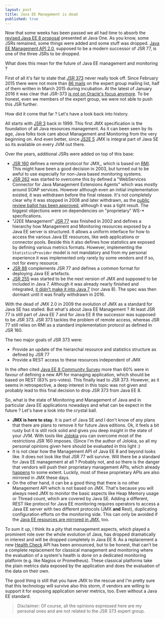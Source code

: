```yaml
---
layout: post
title: Java EE Management is dead
published: true
---
```


Now that some weeks has been passed we all had time to absorb the [revised Java EE 8 proposal][1] presented at Java One. As you know, some JSRs remained, some things were added and some stuff was dropped. [Java EE Management API 2.0][2], supposed to be a modern successor of JSR 77, is one of the three JSRs to be dropped.

What does this mean for the future of Java EE management and monitoring ?
<!-- more -->

First of all it's fair to state that [JSR 373][3] never really took off. Since February 2015 there were not more than [86 mails][4] on the expert group mailing list, half of them written in March 2015 during incubation. At the latest of January 2016 it was clear that JSR-373 [is not on Oracle's focus anymore][5]. To be honest, even we members of the expert group, we were not able to push this JSR further.

How did it come that far ? Let's have a look back into history. 

All starts with [JSR 3][6] back in 1999. This first JMX specification is the foundation of all Java resources management. As it can been seen by its age, Java folks took care about Management and Monitoring from the very beginning on. And even better, since [JS2E 5][7] JMX is integral part of Java SE so its available on every JVM out there.

Over the years, additional JSRs were added on top of this base:

* [JSR 160][8] defines a remote protocol for JMX,, which is based on [RMI][9]. This might have been a good decision in 2003, but turned out to be awful to use especially for non-Java based monitoring systems.
* [JSR 262][10] was started to overcome this by defined a "WebServices Connector for Java Management Extensions Agents" which was mostly around SOAP services. However although even an initial implementation existed, it was withdrawn before the final release. It's not completely clear why it was stopped in 2008 and later withdrawn, as the [public review ballot has been approved][11], although it was a tight result. The biggest objections were on dependencies on "proprietary" WS-\* specifications. 
* "J2EE Management" [JSR 77][12] was finished in 2002 and defines a hierarchy how Management and Monitoring resources exposed by a Java EE server is structured. It allows a uniform interface for how to access the various Java EE resources, like web applications or connector pools. Beside this it also defines how statistics are exposed by defining various metrics formats. However, implementing the `StatisticsProvider` model is not mandatory and from my personal experience it was implemented only rarely by some vendors and if so, not for every resource.
* [JSR 88][13] complements JSR 77 and defines a common format for deploying Java EE artefacts.
* [JSR 255][14] was started to be the next version of JMX and supposed to be included in Java 7. Although it was already nearly finished and integrated, [it didn't make it into Java 7][15] (nor Java 8). The spec was then dormant until it was finally withdrawn in 2016.

With the dead of JMX 2.0 in 2009 the evolution of JMX as a standard for Java SE has stalled. But what's about Java EE Management ? At least JSR 77 is still part of Java EE 7 and for Java EE 8 the successor was supposed to be JSR 373. JSR 373 tackles the problem of remote access, whereas JSR 77 still relies on RMI as a standard implementation protocol as defined in JSR 160. 

The two major goals of JSR 373 were:

* Provide an update of the hierarchal resource and statistics structure as defined by JSR 77
* Provide a REST access to these resources independent of JMX

In the often cited [Java EE 8 Community Survey][16] more than 60% were in favour of defining a new API for managing application, which should be based on REST (83% pro-votes). This finally lead to JSR 373. However, as it seems in retrospective, a deep interest in this topic was not given and probably lead to this final decision to drop JSR 373 from Java EE 8.

So, what is the state of Monitoring and Management of Java and in particular Java EE applications nowadays and what can be expect in the future ? Let's have a look into the crystal ball.

* **JMX is here to stay**. It is part of Java SE and I don't know of any plans that there are plans to remove it for future Java editions. Ok, it feels a bit rusty but it is still rock solid and gives you deep insight in the state of your JVM. With tools like [Jolokia][17] you can overcome most of the restrictions JSR 160 imposes. (Since I'm the author of Jolokia, so all my personal opinions given here should be evaluated in this light :)
* It is not clear how the Management API of Java EE 8 and beyond looks like. It does not look like that JSR 77 will survive. Will there be a standard for Java EE management at all ? Probably not, and so there is the danger that vendors will push their proprietary management APIs, which already [happens][18] to some extent. Luckily, most of these proprietary APIs are also mirrored in JMX these days.
* On the other hand, it can be a good thing that there is no other Management API which is not based on JMX. That's because you will always need JMX to monitor the basic aspects like Heap Memory usage or Thread count, which are covered by Java SE. Adding a different, REST like protocol for Java EE monitoring requires operators to access a Java EE server with two different protocols (JMX  **and** Rest), duplicating configuration efforts on the monitoring side. This can only be avoided if the [Java EE resources are mirrored in JMX][19], too.

To sum it up, I think its a pity that management aspects, which played a prominent role over the whole evolution of Java, has dropped dramatically in interest and will be dropped completely in Java EE 8. As a replacement a new [Health Check][20] API has been announced, but to be honest, that can't be a complete replacement for classical management and monitoring where the evaluation of a system's health is done on a dedicated monitoring platform (e.g. like Nagios or Prometheus). These classical platforms take the plain metrics data exposed by the application and does the evaluation of the data on their own.
 
The good thing is still that you have JMX to the rescue and I'm pretty sure that this technology will survive also this storm, if vendors are willing to support it for exposing application server metrics, too. Even without a Java EE standard.

> Disclaimer: Of course, all the opinions expressed here are my personal ones and are not related to the JSR 373 expert group.

[1]:	https://java.net/downloads/javaee-spec/JavaEE8Update.pdf
[2]:	https://www.jcp.org/en/jsr/detail?id=373
[3]:	https://www.jcp.org/en/jsr/detail?id=373
[4]:	https://java.net/projects/javaee-mgmt/lists/jsr373-experts/archive
[5]:	https://java.net/projects/javaee-mgmt/lists/jsr373-experts/archive/2016-01/message/2
[6]:	https://jcp.org/en/jsr/detail?id=3
[7]:	http://docs.oracle.com/javase/1.5.0/docs/guide/management/index.html
[8]:	https://jcp.org/en/jsr/detail?id=160
[9]:	http://www.oracle.com/technetwork/java/javase/tech/index-jsp-136424.html
[10]:	https://jcp.org/en/jsr/detail?id=262
[11]:	https://jcp.org/en/jsr/results?id=4548
[12]:	https://jcp.org/en/jsr/detail?id=77
[13]:	https://jcp.org/en/jsr/detail?id=88
[14]:	https://jcp.org/en/jsr/detail?id=255
[15]:	https://community.oracle.com/blogs/emcmanus/2009/06/16/jsr-255-jmx-api-20-postponed
[16]:	https://java.net/downloads/javaee-spec/JavaEE8_Community_Survey_Results.pdf
[17]:	https://jolokia.org/
[18]:	https://docs.jboss.org/author/display/WFLY10/The+HTTP+management+API
[19]:	https://java.net/projects/javaee-mgmt/lists/jsr373-experts/archive/2016-06/message/1
[20]:	https://java.net/downloads/javaee-spec/JavaEE8Update.pdf